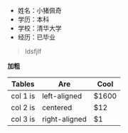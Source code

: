 - 姓名：小猪佩奇
- 学历：本科
- 学校：清华大学
- 经历：已毕业
>ldsfjlf

**加粗**

| Tables   |      Are      |  Cool |
|----------|-------------|------|
| col 1 is |  left-aligned | $1600 |
| col 2 is |    centered   |   $12 |
| col 3 is | right-aligned |    $1 |



